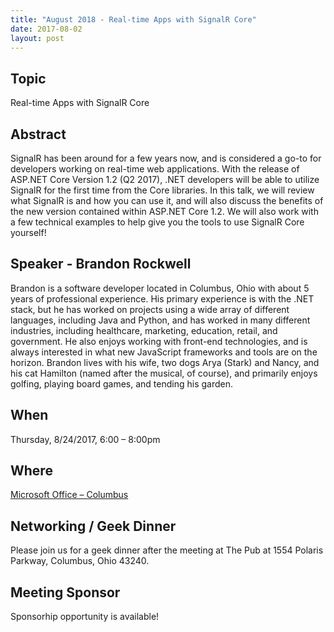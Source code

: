 ```yaml
---
title: "August 2018 - Real-time Apps with SignalR Core"
date: 2017-08-02
layout: post
---
```


## Topic

Real-time Apps with SignalR Core

## Abstract

SignalR has been around for a few years now, and is considered a go-to for developers working on real-time web applications.  With the release of ASP.NET Core Version 1.2 (Q2 2017), .NET developers will be able to utilize SignalR for the first time from the Core libraries.  In this talk, we will review what SignalR is and how you can use it, and will also discuss the benefits of the new version contained within ASP.NET Core 1.2.  We will also work with a few technical examples to help give you the tools to use SignalR Core yourself! 

## Speaker - Brandon Rockwell

Brandon is a software developer located in Columbus, Ohio with about 5 years of professional experience.  His primary experience is with the .NET stack, but he has worked on projects using a wide array of different languages, including Java and Python, and has worked in many different industries, including healthcare, marketing, education, retail, and government.  He also enjoys working with front-end technologies, and is always interested in what new JavaScript frameworks and tools are on the horizon.  Brandon lives with his wife, two dogs Arya (Stark) and Nancy, and his cat Hamilton (named after the musical, of course), and primarily enjoys golfing, playing board games, and tending his garden.

## When

Thursday, 8/24/2017, 6:00 – 8:00pm

## Where

[Microsoft Office – Columbus](http://maps.google.com/maps?f=q&amp;hl=en&amp;q=8800+Lyra+Dr.+Columbus,+OH+43240&amp;om=1)

## Networking / Geek Dinner

Please join us for a geek dinner after the meeting at The Pub at 1554 Polaris Parkway, Columbus, Ohio 43240.

## Meeting Sponsor

Sponsorhip opportunity is available!